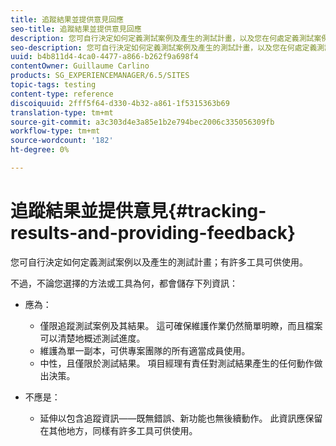 ```yaml
---
title: 追蹤結果並提供意見回應
seo-title: 追蹤結果並提供意見回應
description: 您可自行決定如何定義測試案例及產生的測試計畫，以及您在何處定義測試案例
seo-description: 您可自行決定如何定義測試案例及產生的測試計畫，以及您在何處定義測試案例
uuid: b4b811d4-4ca0-4477-a866-b262f9a698f4
contentOwner: Guillaume Carlino
products: SG_EXPERIENCEMANAGER/6.5/SITES
topic-tags: testing
content-type: reference
discoiquuid: 2fff5f64-d330-4b32-a861-1f5315363b69
translation-type: tm+mt
source-git-commit: a3c303d4e3a85e1b2e794bec2006c335056309fb
workflow-type: tm+mt
source-wordcount: '182'
ht-degree: 0%

---
```



# 追蹤結果並提供意見{#tracking-results-and-providing-feedback}

您可自行決定如何定義測試案例以及產生的測試計畫；有許多工具可供使用。

不過，不論您選擇的方法或工具為何，都會儲存下列資訊：

* 應為：

   * 僅限追蹤測試案例及其結果。 這可確保維護作業仍然簡單明瞭，而且檔案可以清楚地概述測試進度。
   * 維護為單一副本，可供專案團隊的所有適當成員使用。
   * 中性，且僅限於測試結果。 項目經理有責任對測試結果產生的任何動作做出決策。

* 不應是：

   * 延伸以包含追蹤資訊——既無錯誤、新功能也無後續動作。 此資訊應保留在其他地方，同樣有許多工具可供使用。

